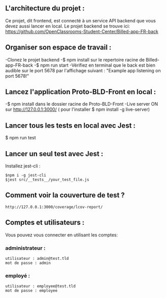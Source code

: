 
## L'architecture du projet :

Ce projet, dit frontend, est connecté à un service API backend que vous devez aussi lancer en local.
Le projet backend se trouve ici: https://github.com/OpenClassrooms-Student-Center/Billed-app-FR-back

## Organiser son espace de travail :

-Clonez le projet backend 
-$ npm install sur le repertoire racine de Billed-app-FR-back
-$ npm run start
-Vérifiez en terminal que le back est bien audible sur le port 5678 par l'affichage suivant : "Example app listening on port 5678!"

## Lancez l'application Proto-BLD-Front en local :

-$ npm install dans le dossier racine de Proto-BLD-Front
-Live server ON sur http://127.0.0.1:3000/   ( pour l'installer $ npm install -g live-server)

## Lancer tous les tests en local avec Jest :

$ npm run test

## Lancer un seul test avec Jest :

Installez jest-cli :

```
$npm i -g jest-cli
$jest src/__tests__/your_test_file.js
```

## Comment voir la couverture de test ?

`http://127.0.0.1:3000/coverage/lcov-report/`

## Comptes et utilisateurs :

Vous pouvez vous connecter en utilisant les comptes:

### administrateur : 
```
utilisateur : admin@test.tld 
mot de passe : admin
```
### employé :
```
utilisateur : employee@test.tld
mot de passe : employee
```
